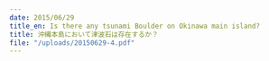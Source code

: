 ```yaml
---
date: 2015/06/29
title_en: Is there any tsunami Boulder on Okinawa main island?
title: 沖縄本島において津波石は存在するか？
file: "/uploads/20150629-4.pdf"
---
```


